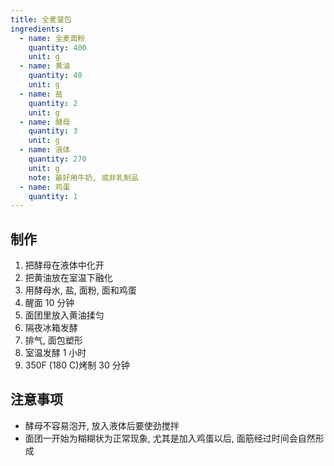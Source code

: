 ```yaml
---
title: 全麦餐包
ingredients:
  - name: 全麦面粉
    quantity: 400
    unit: g
  - name: 黄油
    quantity: 40
    unit: g
  - name: 盐
    quantity: 2
    unit: g
  - name: 酵母
    quantity: 3
    unit: g
  - name: 液体
    quantity: 270
    unit: g
    note: 最好用牛奶, 或非乳制品
  - name: 鸡蛋
    quantity: 1
---
```


## 制作

1. 把酵母在液体中化开
2. 把黄油放在室温下融化
3. 用酵母水, 盐, 面粉, 面和鸡蛋
4. 醒面 10 分钟
5. 面团里放入黄油揉匀
6. 隔夜冰箱发酵
7. 排气, 面包塑形
8. 室温发酵 1 小时
9. 350F (180 C)烤制 30 分钟

## 注意事项

- 酵母不容易泡开, 放入液体后要使劲搅拌
- 面团一开始为糊糊状为正常现象, 尤其是加入鸡蛋以后, 面筋经过时间会自然形成
